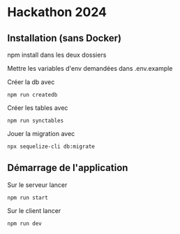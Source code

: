 # Hackathon 2024

## Installation (sans Docker)

npm install dans les deux dossiers

Mettre les variables d'env demandées dans .env.example

Créer la db avec 

```npm run createdb```

Créer les tables avec 

```npm run synctables```

Jouer la migration avec 

```npx sequelize-cli db:migrate```

## Démarrage de l'application

Sur le serveur lancer

```npm run start```

Sur le client lancer

```npm run dev```
